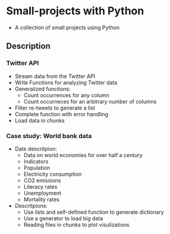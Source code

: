 # Small-projects with Python 
- A collection of small projects using Python
## Description 
### Twitter API
- Stream data from the Twitter API
- Write Functions for analyzing Twitter data
- Generalized functions: 
  - Count occurrences for any column
  - Count occurneces for an arbitrary number of columns
- Filter re-tweets to generate a list 
- Complete function with error handling 
- Load data in chunks
### Case study: World bank data 
- Date descritpion: 
  - Data on world economies for over half a century
  - Indicators
   - Population
   - Electricity consumption
   - CO2 emissions
   - Literacy rates 
   - Unemployment
   - Mortality rates
- Descritpions: 
  - Use lists and self-defined function to generate dictionary 
  - Use a generator to load big data 
  - Reading files in chunks to plot visulizations
